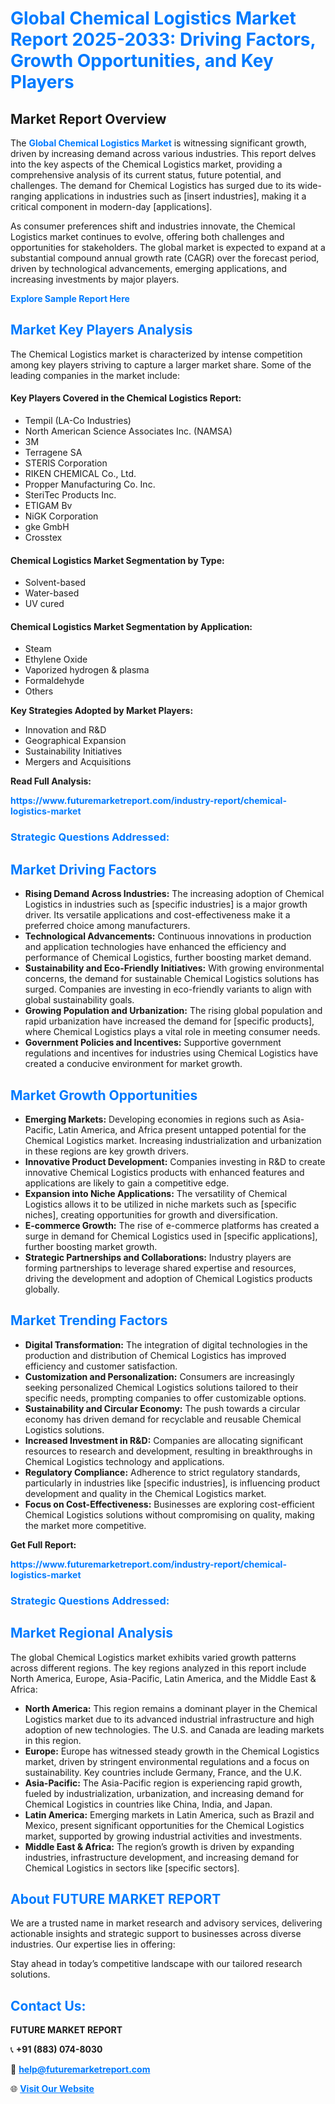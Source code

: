 <h1 style="color: #007BFF;">Global Chemical Logistics Market Report 2025-2033: Driving Factors, Growth Opportunities, and Key Players</h1>

<section id="overview">
<h2>Market Report Overview</h2>
<p>The <a href="https://www.futuremarketreport.com/industry-report/chemical-logistics-market" style="color: #007BFF; text-decoration: none;"><strong>Global Chemical Logistics Market</strong></a> is witnessing significant growth, driven by increasing demand across various industries. This report delves into the key aspects of the Chemical Logistics market, providing a comprehensive analysis of its current status, future potential, and challenges. The demand for Chemical Logistics has surged due to its wide-ranging applications in industries such as [insert industries], making it a critical component in modern-day [applications].</p>
<p>As consumer preferences shift and industries innovate, the Chemical Logistics market continues to evolve, offering both challenges and opportunities for stakeholders. The global market is expected to expand at a substantial compound annual growth rate (CAGR) over the forecast period, driven by technological advancements, emerging applications, and increasing investments by major players.</p>
</section>

<section id="overview">
<p><a href="https://www.futuremarketreport.com/request-sample/reportId=32132" style="color: #007BFF; text-decoration: none;"><strong>Explore Sample Report Here</strong></a></p>
</section>

<section id="key-players">
<h2 style="color: #007BFF;">Market Key Players Analysis</h2>
<p>The Chemical Logistics market is characterized by intense competition among key players striving to capture a larger market share. Some of the leading companies in the market include:</p>
<h4>Key Players Covered in the Chemical Logistics Report:</h4>
<ul><li>Tempil (LA-Co Industries)</li><li>North American Science Associates Inc. (NAMSA)</li><li>3M</li><li>Terragene SA</li><li>STERIS Corporation</li><li>RIKEN CHEMICAL Co., Ltd.</li><li>Propper Manufacturing Co. Inc.</li><li>SteriTec Products Inc.</li><li>ETIGAM Bv</li><li>NiGK Corporation</li><li>gke GmbH</li><li>Crosstex</li></ul>
<h4>Chemical Logistics Market Segmentation by Type:</h4>
<ul><li>Solvent-based</li><li>Water-based</li><li>UV cured</li></ul>

<h4>Chemical Logistics Market Segmentation by Application:</h4>
<ul><li>Steam</li><li>Ethylene Oxide</li><li>Vaporized hydrogen &amp; plasma</li><li>Formaldehyde</li><li>Others</li></ul>
<p><strong>Key Strategies Adopted by Market Players:</strong></p>
<ul>
<li>Innovation and R&D</li>
<li>Geographical Expansion</li>
<li>Sustainability Initiatives</li>
<li>Mergers and Acquisitions</li>
</ul>
</section>

<section>
<p><strong>Read Full Analysis: </strong></p><a href="https://www.futuremarketreport.com/industry-report/chemical-logistics-market" style="color: #007BFF; text-decoration: none;"><strong>https://www.futuremarketreport.com/industry-report/chemical-logistics-market</strong></a>
<h3 style="color: #007BFF;">Strategic Questions Addressed:</h3>
</section>

<section id="driving-factors">
<h2 style="color: #007BFF;">Market Driving Factors</h2>
<ul>
<li><strong>Rising Demand Across Industries:</strong> The increasing adoption of Chemical Logistics in industries such as [specific industries] is a major growth driver. Its versatile applications and cost-effectiveness make it a preferred choice among manufacturers.</li>
<li><strong>Technological Advancements:</strong> Continuous innovations in production and application technologies have enhanced the efficiency and performance of Chemical Logistics, further boosting market demand.</li>
<li><strong>Sustainability and Eco-Friendly Initiatives:</strong> With growing environmental concerns, the demand for sustainable Chemical Logistics solutions has surged. Companies are investing in eco-friendly variants to align with global sustainability goals.</li>
<li><strong>Growing Population and Urbanization:</strong> The rising global population and rapid urbanization have increased the demand for [specific products], where Chemical Logistics plays a vital role in meeting consumer needs.</li>
<li><strong>Government Policies and Incentives:</strong> Supportive government regulations and incentives for industries using Chemical Logistics have created a conducive environment for market growth.</li>
</ul>
</section>

<section id="growth-opportunities">
<h2 style="color: #007BFF;">Market Growth Opportunities</h2>
<ul>
<li><strong>Emerging Markets:</strong> Developing economies in regions such as Asia-Pacific, Latin America, and Africa present untapped potential for the Chemical Logistics market. Increasing industrialization and urbanization in these regions are key growth drivers.</li>
<li><strong>Innovative Product Development:</strong> Companies investing in R&D to create innovative Chemical Logistics products with enhanced features and applications are likely to gain a competitive edge.</li>
<li><strong>Expansion into Niche Applications:</strong> The versatility of Chemical Logistics allows it to be utilized in niche markets such as [specific niches], creating opportunities for growth and diversification.</li>
<li><strong>E-commerce Growth:</strong> The rise of e-commerce platforms has created a surge in demand for Chemical Logistics used in [specific applications], further boosting market growth.</li>
<li><strong>Strategic Partnerships and Collaborations:</strong> Industry players are forming partnerships to leverage shared expertise and resources, driving the development and adoption of Chemical Logistics products globally.</li>
</ul>
</section>

<section id="trending-factors">
<h2 style="color: #007BFF;">Market Trending Factors</h2>
<ul>
<li><strong>Digital Transformation:</strong> The integration of digital technologies in the production and distribution of Chemical Logistics has improved efficiency and customer satisfaction.</li>
<li><strong>Customization and Personalization:</strong> Consumers are increasingly seeking personalized Chemical Logistics solutions tailored to their specific needs, prompting companies to offer customizable options.</li>
<li><strong>Sustainability and Circular Economy:</strong> The push towards a circular economy has driven demand for recyclable and reusable Chemical Logistics solutions.</li>
<li><strong>Increased Investment in R&D:</strong> Companies are allocating significant resources to research and development, resulting in breakthroughs in Chemical Logistics technology and applications.</li>
<li><strong>Regulatory Compliance:</strong> Adherence to strict regulatory standards, particularly in industries like [specific industries], is influencing product development and quality in the Chemical Logistics market.</li>
<li><strong>Focus on Cost-Effectiveness:</strong> Businesses are exploring cost-efficient Chemical Logistics solutions without compromising on quality, making the market more competitive.</li>
</ul>
</section>

<section>
<p><strong>Get Full Report: </strong></p><a href="https://www.futuremarketreport.com/industry-report/chemical-logistics-market" style="color: #007BFF; text-decoration: none;"><strong>https://www.futuremarketreport.com/industry-report/chemical-logistics-market</strong></a>
<h3 style="color: #007BFF;">Strategic Questions Addressed:</h3>
</section>


<section id="regional-analysis">
<h2 style="color: #007BFF;">Market Regional Analysis</h2>
<p>The global Chemical Logistics market exhibits varied growth patterns across different regions. The key regions analyzed in this report include North America, Europe, Asia-Pacific, Latin America, and the Middle East & Africa:</p>
<ul>
<li><strong>North America:</strong> This region remains a dominant player in the Chemical Logistics market due to its advanced industrial infrastructure and high adoption of new technologies. The U.S. and Canada are leading markets in this region.</li>
<li><strong>Europe:</strong> Europe has witnessed steady growth in the Chemical Logistics market, driven by stringent environmental regulations and a focus on sustainability. Key countries include Germany, France, and the U.K.</li>
<li><strong>Asia-Pacific:</strong> The Asia-Pacific region is experiencing rapid growth, fueled by industrialization, urbanization, and increasing demand for Chemical Logistics in countries like China, India, and Japan.</li>
<li><strong>Latin America:</strong> Emerging markets in Latin America, such as Brazil and Mexico, present significant opportunities for the Chemical Logistics market, supported by growing industrial activities and investments.</li>
<li><strong>Middle East & Africa:</strong> The region’s growth is driven by expanding industries, infrastructure development, and increasing demand for Chemical Logistics in sectors like [specific sectors].</li>
</ul>
</section>

<footer>
<h2 style="color: #007BFF;">About FUTURE MARKET REPORT</h2>
<p>We are a trusted name in market research and advisory services, delivering actionable insights and strategic support to businesses across diverse industries. Our expertise lies in offering:</p>

<p>Stay ahead in today’s competitive landscape with our tailored research solutions.</p>

<h2 style="color: #007BFF;">Contact Us:</h2>
<p><strong>FUTURE MARKET REPORT</strong></p>
<p>📞 <strong>+91 (883) 074-8030</strong></p>
<p>📧 <strong><a href="mailto:help@futuremarketreport.com" style="color: #007BFF;">help@futuremarketreport.com</a></strong></p>
<p>🌐 <strong><a href="https://www.futuremarketreport.com/" style="color: #007BFF;">Visit Our Website</a></strong></p>
</footer>